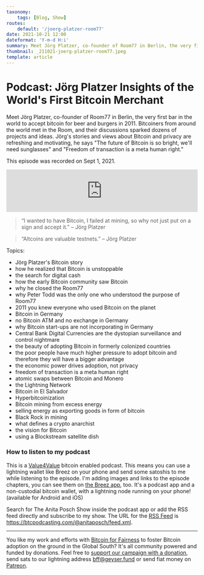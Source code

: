 ```yaml
---
taxonomy:
    tags: [Blog, Show]
routes:
    default: '/joerg-platzer-room77'
date: 2021-10-21 12:00
dateformat: 'Y-m-d H:i'
summary: Meet Jörg Platzer, co-founder of Room77 in Berlin, the very first bar in the world to accept bitcoin for beer and burgers in 2011. Bitcoiners from around the world met in the Room, and their discussions sparked dozens of projects and ideas.
thumbnail: _211021-joerg-platzer-room77.jpeg
template: article 
---
```


# Podcast: Jörg Platzer Insights of the World's First Bitcoin Merchant

Meet Jörg Platzer, co-founder of Room77 in Berlin, the very first bar in the world to accept bitcoin for beer and burgers in 2011. Bitcoiners from around the world met in the Room, and their discussions sparked dozens of projects and ideas. Jörg's stories and views about Bitcoin and privacy are refreshing and motivating, he says "The future of Bitcoin is so bright, we'll need sunglasses" and "Freedom of transaction is a meta human right."

This episode was recorded on Sept 1, 2021.

<iframe width="100%" height="112" frameborder="0" scrolling="no" style="width: 100%; height: 112px;  overflow: hidden;" src="https://btcpodcasting.com/@anitaposch/episodes/joerg-platzer-room77/embed/dark"></iframe>

> “I wanted to have Bitcoin, I failed at mining, so why not just put on a sign and accept it.” – Jörg Platzer

> “Altcoins are valuable testnets.” – Jörg Platzer

Topics:
- Jörg Platzer's Bitcoin story
- how he realized that Bitcoin is unstoppable
- the search for digital cash
- how the early Bitcoin community saw Bitcoin
- why he closed the Room77
- why Peter Todd was the only one who understood the purpose of Room77
- 2011 you knew everyone who used Bitcoin on the planet
- Bitcoin in Germany
- no Bitcoin ATM and no exchange in Germany
- why Bitcoin start-ups are not incorporating in Germany
- Central Bank Digital Currencies are the dystopian surveillance and control nightmare
- the beauty of adopting Bitcoin in formerly colonized countries
- the poor people have much higher pressure to adopt bitcoin and therefore they will have a bigger advantage
- the economic power drives adoption, not privacy
- freedom of transaction is a meta human right
- atomic swaps between Bitcoin and Monero
- the Lightning Network
- Bitcoin in El Salvador
- Hyperbitcoinization
- Bitcoin mining from excess energy
- selling energy as exporting goods in form of bitcoin
- Black Rock in mining
- what defines a crypto anarchist
- the vision for Bitcoin
- using a Blockstream satellite dish

### How to listen to my podcast

This is a [Value4Value](https://value4value.info) bitcoin enabled podcast. This means you can use a lightning wallet like Breez on your phone and send some satoshis to me while listening to the episode. I'm adding images and links to the episode chapters, you can see them on [the Breez app](https://breez.technology), too. It's a podcast app and a non-custodial bitcoin wallet, with a lightning node running on your phone! (available for Android and iOS)

Search for The Anita Posch Show inside the podcast app or add the RSS feed directly and subscribe to my show. The URL for the [RSS Feed](https://btcpodcasting.com/@anitaposch/feed.xml) is https://btcpodcasting.com/@anitaposch/feed.xml. 

---
You like my work and efforts with [Bitcoin for Fairness](https://bffbtc.org) to foster Bitcoin adoption on the ground in the Global South? It's all community powered and funded by donations. Feel free to [support our campaign with a donation](https://anita.link/geyser), send sats to our lightning address bff@geyser.fund or send fiat money on [Patreon](https://patreon.com/anitaposch).

